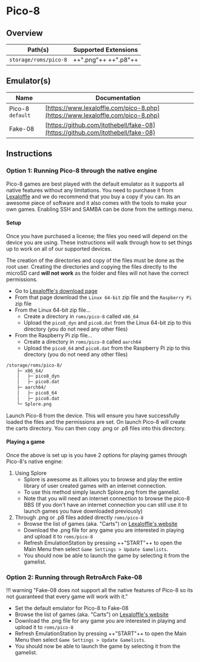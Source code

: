 # Pico-8

## Overview

| Path(s) | Supported Extensions |
| --- | --- |
| `storage/roms/pico-8` | ++".png"++ ++".p8"++ |

## Emulator(s)

| Name | Documentation |
| --- | --- |
| Pico-8 &nbsp; `default` | [https://www.lexaloffle.com/pico-8.php](https://www.lexaloffle.com/pico-8.php) |
| Fake-08 | [https://github.com/jtothebell/fake-08](https://github.com/jtothebell/fake-08) |

## Instructions

### Option 1: Running Pico-8 through the native engine

Pico-8 games are best played with the default emulator as it supports all native features without any limitations.  You need to purchase it from [Lexaloffle](https://www.lexaloffle.com/pico-8.php) and we do recommend that you buy a copy if you can. Its an awesome piece of software and it also comes with the tools to make your own games. Enabling SSH and SAMBA can be done from the settings menu.

#### Setup

Once you have purchased a license; the files you need will depend on the device you are using. These instructions will walk through how to set things up to work on all of our supported devices.

The creation of the directories and copy of the files must be done as the root user. Creating the directories and copying the files directly to the microSD card **will not work** as the folder and files will not have the correct permissions.

- Go to [Lexaloffle's download page](https://www.lexaloffle.com/games.php?page=updates)
- From that page download the `Linux 64-bit` zip file and the `Raspberry Pi` zip file
- From the Linux 64-bit zip file...
    - Create a directory in `roms/pico-8` called `x86_64`
    - Upload the `pico8_dyn` and `pico8.dat` from the Linux 64-bit zip to this directory (you do not need any other files)
- From the Raspberry Pi zip file...
    - Create a directory in `roms/pico-8` called `aarch64`
    - Upload the `pico8_64` and `pico8.dat` from the Raspberry Pi zip to this directory (you do not need any other files)

``` bash title="Folder Structure"
/storage/roms/pico-8/
    ├─ x86_64/
    │   ├─ pico8_dyn
    │   ├─ pico8.dat
    ├─ aarch64/
    │   ├─ pico8_64
    │   ├─ pico8.dat
    └─ Splore.png
```

Launch Pico-8 from the device. This will ensure you have successfully loaded the files and the permissions are set. On launch Pico-8 will create the carts directory. You can then copy .png or .p8 files into this directory.

#### Playing a game

Once the above is set up is you have 2 options for playing games through Pico-8's native engine:

1. Using Splore
    - Splore is awesome as it allows you to browse and play the entire library of user created games with an internet connection.  
    - To use this method simply launch Splore.png from the gamelist.
    - Note that you will need an internet connection to browse the pico-8 BBS (If you don't have an internet connection you can still use it to launch games you have downloaded previously)
2. Through .png or .p8 files added directly `roms/pico-8`
    - Browse the list of games (aka. "Carts") on [Lexaloffle's website](https://www.lexaloffle.com/bbs/?cat=7&carts_tab=1#mode=carts&sub=2)
    - Download the .png file for any game you are interested in playing and upload it to `roms/pico-8`
    - Refresh EmulationStation by pressing ++"START"++ to open the Main Menu then select `Game Settings > Update Gamelists`.
    - You should now be able to launch the game by selecting it from the gamelist.

### Option 2: Running through RetroArch Fake-08

!!! warning "Fake-08 does not support all the native features of Pico-8 so its not guaranteed that every game will work with it."

- Set the default emulator for Pico-8 to Fake-08
- Browse the list of games (aka. "Carts") on [Lexaloffle's website](https://www.lexaloffle.com/bbs/?cat=7&carts_tab=1#mode=carts&sub=2)
- Download the .png file for any game you are interested in playing and upload it to `roms/pico-8`
- Refresh EmulationStation by pressing ++"START"++ to open the Main Menu then select `Game Settings > Update Gamelists`.
- You should now be able to launch the game by selecting it from the gamelist.